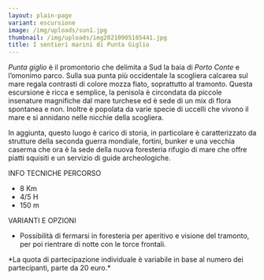 ```yaml
---
layout: plain-page
variant: escursione
image: /img/uploads/sun1.jpg
thumbnail: /img/uploads/img20210905185441.jpg
title: I sentieri marini di Punta Giglio
---
```

*Punta giglio* è il promontorio che delimita a Sud la baia di *Porto Conte* e l’omonimo parco. Sulla sua punta più occidentale la scogliera calcarea sul mare regala contrasti di colore mozza fiato, soprattutto al tramonto. Questa escursione è ricca e semplice, la penisola è circondata da piccole insenature magnifiche dal mare turchese ed è sede di un mix di flora spontanea e non. Inoltre è popolata da varie specie di uccelli che vivono il mare e si annidano nelle nicchie della scogliera.

In aggiunta, questo luogo è carico di storia, in particolare è caratterizzato da strutture della seconda guerra mondiale, fortini, bunker e una vecchia caserma che ora è la sede della nuova foresteria rifugio di mare che offre piatti squisiti e un servizio di guide archeologiche.

INFO TECNICHE PERCORSO

* 8 Km
* 4/5 H
* 150 m

VARIANTI E OPZIONI

* Possibilità di fermarsi in foresteria per aperitivo e visione del tramonto, per poi rientrare di notte con le torce frontali.

\*La quota di partecipazione individuale è variabile in base al numero dei partecipanti, parte da 20 euro.\*